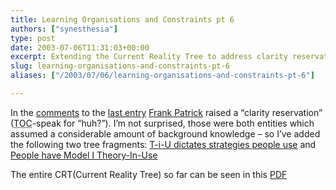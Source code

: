 ```yaml
---
title: Learning Organisations and Constraints pt 6
authors: ["synesthesia"]
type: post
date: 2003-07-06T11:31:03+00:00
excerpt: Extending the Current Reality Tree to address clarity reservations...
slug: learning-organisations-and-constraints-pt-6 
aliases: ["/2003/07/06/learning-organisations-and-constraints-pt-6"]

---
```

In the [comments][1] to the [last entry][2] [Frank Patrick][3] raised a &#8220;clarity reservation&#8221; (<acronym title="Theory of Constraints">TOC</acronym>-speak for &#8220;huh?&#8221;). I&#8217;m not surprised, those were both entities which assumed a considerable amount of background knowledge &#8211; so I&#8217;ve added the following two tree fragments: <a href="/blog/images/OOD-CRT-frag-tiu.php" onclick="window.open('/blog/images/OOD-CRT-frag-tiu.php','popup','width=700,height=700,scrollbars=yes,resizable=no,toolbar=no,directories=no,location=no,menubar=no,status=no,left=0,top=0'); return false">T-i-U dictates strategies people use</a> and <a href="https://www.synesthesia.co.uk/blog/images/OOD-CRT-frag-model-I.php" onclick="window.open('https://www.synesthesia.co.uk/blog/images/OOD-CRT-frag-model-I.php','popup','width=700,height=700,scrollbars=yes,resizable=no,toolbar=no,directories=no,location=no,menubar=no,status=no,left=0,top=0'); return false">People have Model I Theory-In-Use</a> 

The entire CRT(Current Reality Tree) so far can be seen in this [PDF][4]

 [1]: https://www.synesthesia.co.uk/cgi-bin/mt-comments.cgi?entry_id=158
 [2]: https://www.synesthesia.co.uk/blog/archives/constraints/000158.php
 [3]: https://www.focusedperformance.com/blogger.html
 [4]: /blog/docs/ood-wip-20030706.pdf